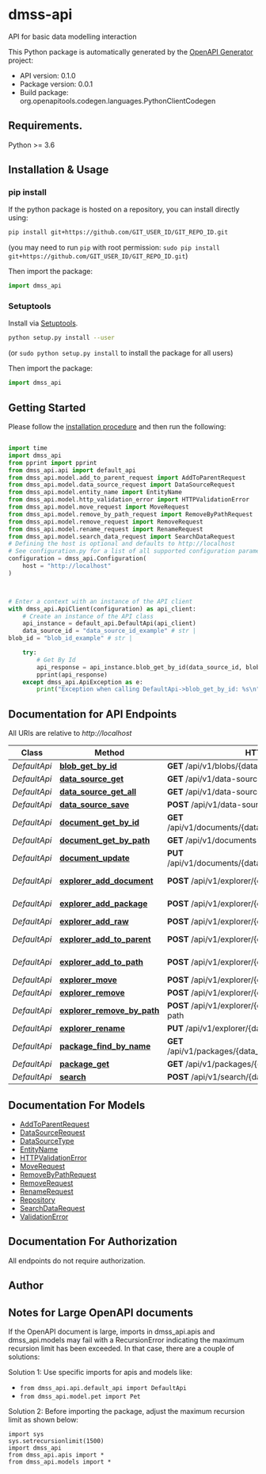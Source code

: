 # dmss-api
API for basic data modelling interaction

This Python package is automatically generated by the [OpenAPI Generator](https://openapi-generator.tech) project:

- API version: 0.1.0
- Package version: 0.0.1
- Build package: org.openapitools.codegen.languages.PythonClientCodegen

## Requirements.

Python >= 3.6

## Installation & Usage
### pip install

If the python package is hosted on a repository, you can install directly using:

```sh
pip install git+https://github.com/GIT_USER_ID/GIT_REPO_ID.git
```
(you may need to run `pip` with root permission: `sudo pip install git+https://github.com/GIT_USER_ID/GIT_REPO_ID.git`)

Then import the package:
```python
import dmss_api
```

### Setuptools

Install via [Setuptools](http://pypi.python.org/pypi/setuptools).

```sh
python setup.py install --user
```
(or `sudo python setup.py install` to install the package for all users)

Then import the package:
```python
import dmss_api
```

## Getting Started

Please follow the [installation procedure](#installation--usage) and then run the following:

```python

import time
import dmss_api
from pprint import pprint
from dmss_api.api import default_api
from dmss_api.model.add_to_parent_request import AddToParentRequest
from dmss_api.model.data_source_request import DataSourceRequest
from dmss_api.model.entity_name import EntityName
from dmss_api.model.http_validation_error import HTTPValidationError
from dmss_api.model.move_request import MoveRequest
from dmss_api.model.remove_by_path_request import RemoveByPathRequest
from dmss_api.model.remove_request import RemoveRequest
from dmss_api.model.rename_request import RenameRequest
from dmss_api.model.search_data_request import SearchDataRequest
# Defining the host is optional and defaults to http://localhost
# See configuration.py for a list of all supported configuration parameters.
configuration = dmss_api.Configuration(
    host = "http://localhost"
)



# Enter a context with an instance of the API client
with dmss_api.ApiClient(configuration) as api_client:
    # Create an instance of the API class
    api_instance = default_api.DefaultApi(api_client)
    data_source_id = "data_source_id_example" # str | 
blob_id = "blob_id_example" # str | 

    try:
        # Get By Id
        api_response = api_instance.blob_get_by_id(data_source_id, blob_id)
        pprint(api_response)
    except dmss_api.ApiException as e:
        print("Exception when calling DefaultApi->blob_get_by_id: %s\n" % e)
```

## Documentation for API Endpoints

All URIs are relative to *http://localhost*

Class | Method | HTTP request | Description
------------ | ------------- | ------------- | -------------
*DefaultApi* | [**blob_get_by_id**](docs/DefaultApi.md#blob_get_by_id) | **GET** /api/v1/blobs/{data_source_id}/{blob_id} | Get By Id
*DefaultApi* | [**data_source_get**](docs/DefaultApi.md#data_source_get) | **GET** /api/v1/data-sources/{data_source_id} | Get
*DefaultApi* | [**data_source_get_all**](docs/DefaultApi.md#data_source_get_all) | **GET** /api/v1/data-sources | Get All
*DefaultApi* | [**data_source_save**](docs/DefaultApi.md#data_source_save) | **POST** /api/v1/data-sources/{data_source_id} | Save
*DefaultApi* | [**document_get_by_id**](docs/DefaultApi.md#document_get_by_id) | **GET** /api/v1/documents/{data_source_id}/{document_id} | Get By Id
*DefaultApi* | [**document_get_by_path**](docs/DefaultApi.md#document_get_by_path) | **GET** /api/v1/documents-by-path/{data_source_id} | Get By Path
*DefaultApi* | [**document_update**](docs/DefaultApi.md#document_update) | **PUT** /api/v1/documents/{data_source_id}/{document_id} | Update
*DefaultApi* | [**explorer_add_document**](docs/DefaultApi.md#explorer_add_document) | **POST** /api/v1/explorer/{data_source_id}/add-document | Add Document
*DefaultApi* | [**explorer_add_package**](docs/DefaultApi.md#explorer_add_package) | **POST** /api/v1/explorer/{data_source_id}/add-package | Add Package
*DefaultApi* | [**explorer_add_raw**](docs/DefaultApi.md#explorer_add_raw) | **POST** /api/v1/explorer/{data_source_id}/add-raw | Add Raw
*DefaultApi* | [**explorer_add_to_parent**](docs/DefaultApi.md#explorer_add_to_parent) | **POST** /api/v1/explorer/{data_source_id}/add-to-parent | Add To Parent
*DefaultApi* | [**explorer_add_to_path**](docs/DefaultApi.md#explorer_add_to_path) | **POST** /api/v1/explorer/{data_source_id}/add-to-path | Add To Path
*DefaultApi* | [**explorer_move**](docs/DefaultApi.md#explorer_move) | **POST** /api/v1/explorer/{data_source_id}/move | Move
*DefaultApi* | [**explorer_remove**](docs/DefaultApi.md#explorer_remove) | **POST** /api/v1/explorer/{data_source_id}/remove | Remove
*DefaultApi* | [**explorer_remove_by_path**](docs/DefaultApi.md#explorer_remove_by_path) | **POST** /api/v1/explorer/{data_source_id}/remove-by-path | Remove By Path
*DefaultApi* | [**explorer_rename**](docs/DefaultApi.md#explorer_rename) | **PUT** /api/v1/explorer/{data_source_id}/rename | Rename
*DefaultApi* | [**package_find_by_name**](docs/DefaultApi.md#package_find_by_name) | **GET** /api/v1/packages/{data_source_id}/findByName/{name} | Find By Name
*DefaultApi* | [**package_get**](docs/DefaultApi.md#package_get) | **GET** /api/v1/packages/{data_source_id} | Get
*DefaultApi* | [**search**](docs/DefaultApi.md#search) | **POST** /api/v1/search/{data_source_id} | Search


## Documentation For Models

 - [AddToParentRequest](docs/AddToParentRequest.md)
 - [DataSourceRequest](docs/DataSourceRequest.md)
 - [DataSourceType](docs/DataSourceType.md)
 - [EntityName](docs/EntityName.md)
 - [HTTPValidationError](docs/HTTPValidationError.md)
 - [MoveRequest](docs/MoveRequest.md)
 - [RemoveByPathRequest](docs/RemoveByPathRequest.md)
 - [RemoveRequest](docs/RemoveRequest.md)
 - [RenameRequest](docs/RenameRequest.md)
 - [Repository](docs/Repository.md)
 - [SearchDataRequest](docs/SearchDataRequest.md)
 - [ValidationError](docs/ValidationError.md)


## Documentation For Authorization

 All endpoints do not require authorization.

## Author




## Notes for Large OpenAPI documents
If the OpenAPI document is large, imports in dmss_api.apis and dmss_api.models may fail with a
RecursionError indicating the maximum recursion limit has been exceeded. In that case, there are a couple of solutions:

Solution 1:
Use specific imports for apis and models like:
- `from dmss_api.api.default_api import DefaultApi`
- `from dmss_api.model.pet import Pet`

Solution 2:
Before importing the package, adjust the maximum recursion limit as shown below:
```
import sys
sys.setrecursionlimit(1500)
import dmss_api
from dmss_api.apis import *
from dmss_api.models import *
```

